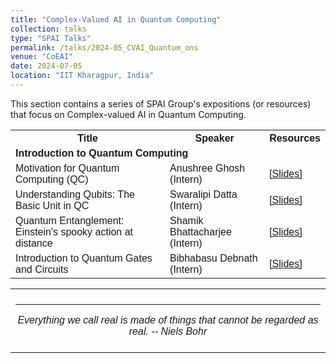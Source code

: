 ```yaml
---
title: "Complex-Valued AI in Quantum Computing" 
collection: talks
type: "SPAI Talks"
permalink: /talks/2024-05_CVAI_Quantum_ons
venue: "CoEAI"
date: 2024-07-05
location: "IIT Kharagpur, India"
---
```

<p style="text-align:left;">
   This section contains a series of SPAI Group's expositions (or resources) that focus on Complex-valued AI in Quantum Computing. 
</p>
<html>
<head>
<style>
table {
  font-family: arial, sans-serif;
  border-collapse: collapse;
  width: 100%;
}
   
td[colspan]:not([colspan="1"]) {
    text-align: center;
}

td, th {
  border: 1px solid #dddddd;
  text-align: left;
  padding: 8px;
}

tr:nth-child(even) {
  background-color: #dddddd;
}
</style>
</head>
<body>

<table>
  <tr>
    <th>Title</th>
    <th>Speaker</th>
    <th>Resources</th>
  </tr>
   <tr>
    <td colspan="3"><b>Introduction to Quantum Computing</b></td>
  </tr>
  <tr>
    <td>Motivation for Quantum Computing (QC)</td>
    <td>Anushree Ghosh (Intern)</td>
    <td><a href="https://drive.google.com/file/d/14IoscmqrWSAuk0lV3nM7o78uTUvM1_Fv/view?usp=sharing">&#91;Slides&#93;</a></td>
  </tr>  
    <tr>
    <td>Understanding Qubits: The Basic Unit in QC</td>
    <td>Swaralipi Datta (Intern)</td>
    <td><a href="https://drive.google.com/file/d/14AMNa8vNiWmWqxiNe_c4_ZlIEojoTE-h/view?usp=sharing">&#91;Slides&#93;</a></td>
  </tr>  
   <tr>
    <td>Quantum Entanglement: Einstein's spooky action at distance</td>
    <td>Shamik Bhattacharjee (Intern)</td>
    <td><a href="https://drive.google.com/file/d/1nuwEOB8YiFuCn7nUeWFBfzue1i2egHB_/view?usp=sharing">&#91;Slides&#93;</a></td>
  </tr> 
    <tr>
    <td>Introduction to Quantum Gates and Circuits </td>
    <td>Bibhabasu Debnath (Intern)</td>
    <td><a href="https://drive.google.com/file/d/1ONX8qjGDEp6G5lnO9xCbDMNFRw0goQl8/view?usp=sharing">&#91;Slides&#93;</a></td>
  </tr>      
</table>

</body>
</html>

 <table style="width:100%;border:0px;border-spacing:0px;border-collapse:collapse;margin-right:auto;margin-left:auto;"><tbody>
            <tr>
            <td style="padding:8px;width:100%;vertical-align:middle;border:0px">
                 <p>
<hr>
<center>
<i>Everything we call real is made of things that cannot be regarded as real. -- Niels Bohr </i>

</center>
              </p>
            </td>
          </tr>

